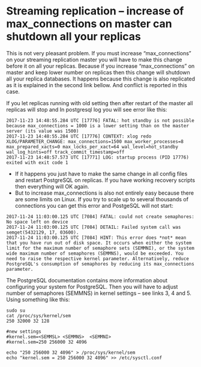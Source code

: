 # Streaming replication – increase of max_connections on master can shutdown all your replicas
This is not very pleasant problem. If you must increase “max_connections” on your streaming replication master you will have to make this change before it on all your replicas. Because if you increase “max_connections” on master and keep lower number on replicas then this change will shutdown all your replica databases. It happens because this change is also replicated as it is explained in the second link bellow. And conflict is reported in this case.

If you let replicas running with old setting then after restart of the master all replicas will stop and In postgresql log you will see error like this:
```
2017-11-23 14:48:55.284 UTC [17776] FATAL: hot standby is not possible because max_connections = 1000 is a lower setting than on the master server (its value was 1500)
2017-11-23 14:48:55.284 UTC [17776] CONTEXT: xlog redo XLOG/PARAMETER_CHANGE: max_connections=1500 max_worker_processes=8 max_prepared_xacts=0 max_locks_per_xact=64 wal_level=hot_standby wal_log_hints=off track_commit_timestamp=off
2017-11-23 14:48:57.573 UTC [17771] LOG: startup process (PID 17776) exited with exit code 1
```
* If it happens you just have to make the same change in all config files and restart PostgreSQL on replicas. If you have working recovery scripts then everything will OK again.
* But to increase max_connections is also not entirely easy because there are some limits on Linux. If you try to scale up to several thousands of connections you can get this error and PostgeSQL will not start:
```
2017-11-24 11:03:00.125 UTC [7084] FATAL: could not create semaphores: No space left on device
2017-11-24 11:03:00.125 UTC [7084] DETAIL: Failed system call was semget(5432129, 17, 03600).
2017-11-24 11:03:00.125 UTC [7084] HINT: This error does *not* mean that you have run out of disk space. It occurs when either the system limit for the maximum number of semaphore sets (SEMMNI), or the system wide maximum number of semaphores (SEMMNS), would be exceeded. You need to raise the respective kernel parameter. Alternatively, reduce PostgreSQL's consumption of semaphores by reducing its max_connections parameter.
```
The PostgreSQL documentation contains more information about configuring your system for PostgreSQL.
Then you will have to adjust number of semaphores (SEMMNS) in kernel settings – see links 3, 4 and 5. Using something like this:
```
sudo su
cat /proc/sys/kernel/sem
250 32000 32 128

#new settings
#kernel.sem=<SEMMSL> <SEMMNS>  <SEMMNI>
#kernel.sem=250 256000 32 4096

echo "250 256000 32 4096" > /proc/sys/kernel/sem
echo "kernel.sem = 250 256000 32 4096" >> /etc/sysctl.conf
```
